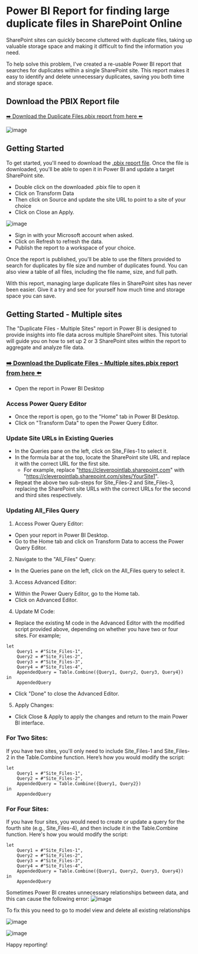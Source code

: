 # Power BI Report for finding large duplicate files in SharePoint Online

SharePoint sites can quickly become cluttered with duplicate files, taking up valuable storage space and making it difficult to find the information you need.

To help solve this problem, I've created a re-usable Power BI report that searches for duplicates within a single SharePoint site. This report makes it easy to identify and delete unnecessary duplicates, saving you both time and storage space.

## Download the PBIX Report file
[➡️ Download the Duplicate Files.pbix report from here ⬅️](https://github.com/Zerg00s/sp-duplicate-files-report/raw/main/Duplicate%20Files.pbix)




![image](https://user-images.githubusercontent.com/2797648/217652660-bd7c86a4-c49e-4f84-a7c6-a07909e0bf4b.png)

## Getting Started

To get started, you'll need to download the [.pbix report file](https://github.com/Zerg00s/sp-duplicate-files-report/raw/main/Duplicate%20Files.pbix). Once the file is downloaded, you'll be able to open it in Power BI and update a target SharePoint site.

- Double click on the downloaded .pbix file to open it
- Click on Transform Data
- Then click on Source and update the site URL to point to a site of your choice
- Click on Close an Apply.

![image](https://user-images.githubusercontent.com/2797648/217654290-1fcbc714-614e-4888-b0f5-b8b201931a28.png)

- Sign in with your Microsoft account when asked.
- Click on Refresh to refresh the data. 
- Publish the report to a workspace of your choice.

Once the report is published, you'll be able to use the filters provided to search for duplicates by file size and number of duplicates found. You can also view a table of all files, including the file name, size, and full path.

With this report, managing large duplicate files in SharePoint sites has never been easier. Give it a try and see for yourself how much time and storage space you can save.


## Getting Started - Multiple sites
The "Duplicate Files - Multiple Sites" report in Power BI is designed to provide insights into file data across multiple SharePoint sites. This tutorial will guide you on how to set up 2 or 3 SharePoint sites within the report to aggregate and analyze file data.

###  [➡️ Download the Duplicate Files - Multiple sites.pbix report from here ⬅️](https://github.com/Zerg00s/sp-duplicate-files-report/raw/main/Duplicate%20Files%20-%20Multiple%20sites.pbix)
- Open the report in Power BI Desktop

### Access Power Query Editor

- Once the report is open, go to the "Home" tab in Power BI Desktop.
- Click on "Transform Data" to open the Power Query Editor.

### Update Site URLs in Existing Queries
- In the Queries pane on the left, click on Site_Files-1 to select it.
- In the formula bar at the top, locate the SharePoint site URL and replace it with the correct URL for the first site.
  - For example, replace "https://cleverpointlab.sharepoint.com" with "https://cleverpointlab.sharepoint.com/sites/YourSite1".
- Repeat the above two sub-steps for Site_Files-2 and Site_Files-3, replacing the SharePoint site URLs with the correct URLs for the second and third sites respectively.

### Updating All_Files Query

1. Access Power Query Editor:

- Open your report in Power BI Desktop.
- Go to the Home tab and click on Transform Data to access the Power Query Editor.

2. Navigate to the "All_Files" Query:

- In the Queries pane on the left, click on the All_Files query to select it.

3. Access Advanced Editor:

- Within the Power Query Editor, go to the Home tab.
- Click on Advanced Editor.

4. Update M Code:

- Replace the existing M code in the Advanced Editor with the modified script provided above, depending on whether you have two or four sites. For example;


```
let
    Query1 = #"Site_Files-1",
    Query2 = #"Site_Files-2",
    Query3 = #"Site_Files-3",
    Query4 = #"Site_Files-4",
    AppendedQuery = Table.Combine({Query1, Query2, Query3, Query4})
in
    AppendedQuery

```
- Click "Done" to close the Advanced Editor.

5. Apply Changes:

- Click Close & Apply to apply the changes and return to the main Power BI interface.

### For Two Sites:
If you have two sites, you'll only need to include Site_Files-1 and Site_Files-2 in the Table.Combine function. Here’s how you would modify the script:

```
let
    Query1 = #"Site_Files-1",
    Query2 = #"Site_Files-2",
    AppendedQuery = Table.Combine({Query1, Query2})
in
    AppendedQuery

```

### For Four Sites:
If you have four sites, you would need to create or update a query for the fourth site (e.g., Site_Files-4), and then include it in the Table.Combine function. Here's how you would modify the script:

```
let
    Query1 = #"Site_Files-1",
    Query2 = #"Site_Files-2",
    Query3 = #"Site_Files-3",
    Query4 = #"Site_Files-4",
    AppendedQuery = Table.Combine({Query1, Query2, Query3, Query4})
in
    AppendedQuery

```

Sometimes Power BI creates unnecessary relationships between data, and this can cause the following error:
![image](https://github.com/Zerg00s/sp-duplicate-files-report/assets/2797648/6b64a462-a93d-4d21-af54-bfba23634fc4)


To fix this you need to go to model view and delete all existing relationships 

![image](https://github.com/Zerg00s/sp-duplicate-files-report/assets/2797648/254dcd95-8137-4379-b1ff-5598399f7684)

![image](https://github.com/Zerg00s/sp-duplicate-files-report/assets/2797648/b120d0db-0b26-4100-9331-1b9e97b4d401)



Happy reporting!
